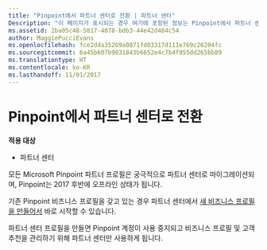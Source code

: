 ```yaml
---
title: "Pinpoint에서 파트너 센터로 전환 | 파트너 센터"
Description: "이 페이지가 표시되는 경우 여기에 포함된 정보는 Pinpoint에서 파트너 센터로 전환하는 방법을 설명합니다."
ms.assetid: 2ba05c48-5817-4078-bdb3-44e42d484c54
author: MaggiePucciEvans
ms.openlocfilehash: fce2dda35269a0071fd03317d111e769c26204fc
ms.sourcegitcommit: 6a45b607b9031843b6652e4c7b4f055dd265bb89
ms.translationtype: HT
ms.contentlocale: ko-KR
ms.lasthandoff: 11/01/2017
---
```

# <a name="transition-from-pinpoint-to-partner-center"></a>Pinpoint에서 파트너 센터로 전환

**적용 대상**

-  파트너 센터

모든 Microsoft Pinpoint 파트너 프로필은 궁극적으로 파트너 센터로 마이그레이션되며, Pinpoint는 2017 후반에 오프라인 상태가 됩니다. 

기존 Pinpoint 비즈니스 프로필을 갖고 있는 경우 파트너 센터에서 [새 비즈니스 프로필을 만들어서](create-a-marketing-profile.md) 바로 시작할 수 있습니다.

파트너 센터 프로필을 만들면 Pinpoint 계정이 사용 중지되고 비즈니스 프로필 및 고객 추천을 관리하기 위해 파트너 센터만 사용하게 됩니다.